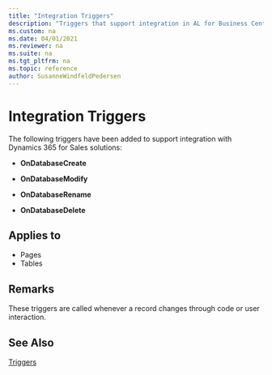 ```yaml
---
title: "Integration Triggers"
description: "Triggers that support integration in AL for Business Central."
ms.custom: na
ms.date: 04/01/2021
ms.reviewer: na
ms.suite: na
ms.tgt_pltfrm: na
ms.topic: reference
author: SusanneWindfeldPedersen
---
```


# Integration Triggers

The following triggers have been added to support integration with Dynamics 365 for Sales solutions:  

- **OnDatabaseCreate**  

- **OnDatabaseModify**  

- **OnDatabaseRename**  

- **OnDatabaseDelete**  

## Applies to 

- Pages  
- Tables  

## Remarks

These triggers are called whenever a record changes through code or user interaction.  

## See Also  

[Triggers](triggers-auto/devenv-triggers.md)  
